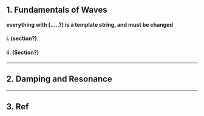 ## 1. Fundamentals of Waves
**everything with (.....?) is a template string, and must be changed**
#### i. (section?)

#### ii. (Section?)

---
## 2. Damping and Resonance

---

## 3. Ref